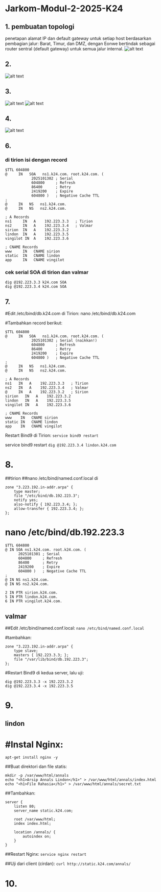 # Jarkom-Modul-2-2025-K24

## 1. pembuatan topologi 
penetapan alamat IP dan default gateway untuk setiap host berdasarkan pembagian jalur: Barat, Timur, dan DMZ, dengan Eonwe bertindak sebagai router sentral (default gateway) untuk semua jalur internal.
![alt text](/image/image_1.png)

## 2. 
![alt text](/image/image_2.png)

## 3.
![alt text](/image/image_toelrond.png)
![alt text](/image/image_tosirion.png)

## 4. 
![alt text](/image/image_4.png)

## 6.

### di tirion isi dengan record
```
$TTL 604800
@     IN   SOA   ns1.k24.com. root.k24.com. (
            2025101302 ; Serial
            604800     ; Refresh
            86400      ; Retry
            2419200    ; Expire
            604800 )   ; Negative Cache TTL
;
@     IN   NS   ns1.k24.com.
@     IN   NS   ns2.k24.com.

; A Records
ns1     IN   A    192.223.3.3   ; Tirion
ns2     IN   A    192.223.3.4   ; Valmar
sirion  IN   A    192.223.3.2
lindon  IN   A    192.223.3.5
vingilot IN  A    192.223.3.6

; CNAME Records
www     IN   CNAME sirion
static  IN   CNAME lindon
app     IN   CNAME vingilot
```
### cek serial SOA di tirion dan valmar
```
dig @192.223.3.3 k24.com SOA
dig @192.223.3.4 k24.com SOA
```
## 7.
#Edit /etc/bind/db.k24.com di Tirion:
nano /etc/bind/db.k24.com

#Tambahkan record berikut:
```
$TTL 604800
@     IN   SOA   ns1.k24.com. root.k24.com. (
            2025101302 ; Serial (naikkan!)
            604800     ; Refresh
            86400      ; Retry
            2419200    ; Expire
            604800 )   ; Negative Cache TTL
;
@     IN   NS   ns1.k24.com.
@     IN   NS   ns2.k24.com.

; A Records
ns1   IN   A    192.223.3.3   ; Tirion
ns2   IN   A    192.223.3.4   ; Valmar
@     IN   A    192.223.3.2   ; Sirion
sirion   IN   A    192.223.3.2
lindon   IN   A    192.223.3.5
vingilot IN   A    192.223.3.6

; CNAME Records
www    IN   CNAME sirion
static IN   CNAME lindon
app    IN   CNAME vingilot
```

Restart Bind9 di Tirion:
`service bind9 restart`

service bind9 restart
`dig @192.223.3.4 lindon.k24.com`
# 8.

##tirion
##nano /etc/bind/named.conf.local di 
```
zone "3.223.192.in-addr.arpa" {
    type master;
    file "/etc/bind/db.192.223.3";
    notify yes;
    also-notify { 192.223.3.4; };
    allow-transfer { 192.223.3.4; };
};
```
# nano /etc/bind/db.192.223.3
```
$TTL 604800
@ IN SOA ns1.k24.com. root.k24.com. (
      2025101301 ; Serial
      604800     ; Refresh
      86400      ; Retry
      2419200    ; Expire
      604800 )   ; Negative Cache TTL
;
@ IN NS ns1.k24.com.
@ IN NS ns2.k24.com.

2 IN PTR sirion.k24.com.
5 IN PTR lindon.k24.com.
6 IN PTR vingilot.k24.com.
```
## valmar
##Edit /etc/bind/named.conf.local:
`nano /etc/bind/named.conf.local`

#tambahkan:
```
zone "3.223.192.in-addr.arpa" {
    type slave;
    masters { 192.223.3.3; };
    file "/var/lib/bind/db.192.223.3";
};
```
#Restart Bind9 di kedua server, lalu uji:
```
dig @192.223.3.3 -x 192.223.3.2
dig @192.223.3.4 -x 192.223.3.5
```
# 9.

## lindon
# #Instal Nginx:
`apt-get install nginx -y`

##Buat direktori dan file statis:
```
mkdir -p /var/www/html/annals
echo "<h1>Arsip Annals Lindon</h1>" > /var/www/html/annals/index.html
echo "<h1>File Rahasia</h1>" > /var/www/html/annals/secret.txt
```
##Tambahkan:
```
server {
    listen 80;
    server_name static.k24.com;

    root /var/www/html;
    index index.html;

    location /annals/ {
        autoindex on;
    }
}
```
##Restart Nginx:
`service nginx restart`

##Uji dari client (cirdan):
`curl http://static.k24.com/annals/`
# 10.









